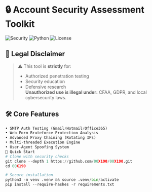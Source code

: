 # 🔒 Account Security Assessment Toolkit

![Security](https://img.shields.io/badge/Security-Penetration_Testing-red)
![Python](https://img.shields.io/badge/Python-3.8%2B-blue)
![License](https://img.shields.io/badge/License-GPLv3-green)

## 📜 Legal Disclaimer
> ⚠️ This tool is **strictly** for:
> - Authorized penetration testing
> - Security education
> - Defensive research  
> **Unauthorized use is illegal under:** CFAA, GDPR, and local cybersecurity laws.

## 🛠️ Core Features
```python
• SMTP Auth Testing (Gmail/Hotmail/Office365)
• Web Form Bruteforce Protection Analysis
• Advanced Proxy Chaining (Rotating IPs)
• Multi-threaded Execution Engine
• User-Agent Spoofing System
🚀 Quick Start
# Clone with security checks
git clone --depth 1 https://github.com/00X190/00X190.git
cd 00X190

# Secure installation
python3 -m venv .venv && source .venv/bin/activate
pip install --require-hashes -r requirements.txt
